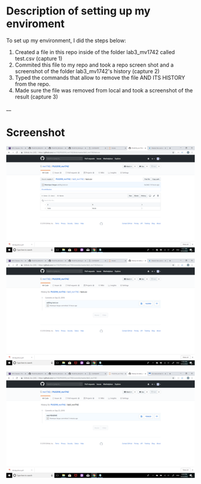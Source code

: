 # Description of setting up my enviroment

To set up my environment, I did the steps below:
1. Created a file in this repo inside of the folder lab3_mv1742 called test.csv (capture 1)
2. Commited this file to my repo and took a repo screen shot and a screenshot of the folder lab3_mv1742's history (capture 2)
3. Typed the commands that allow to remove the file AND ITS HISTORY from the repo.
4. Made sure the file was removed from local and took a screenshot of the result (capture 3)

__

# Screenshot

![image](capture1.png)

![image](capture2.png)

![image](capture3.png)
